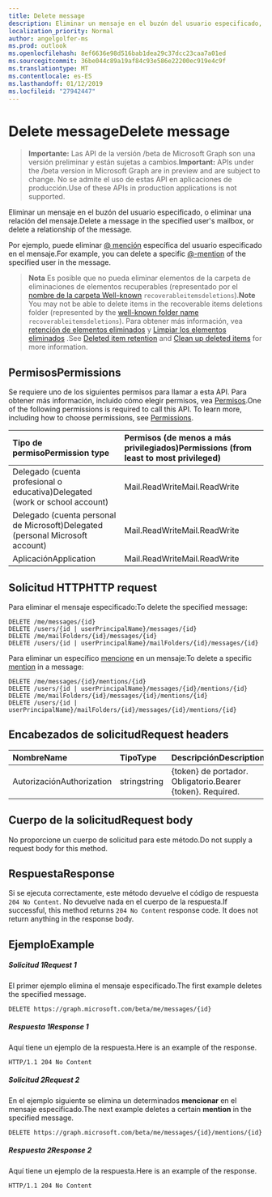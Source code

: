 ```yaml
---
title: Delete message
description: Eliminar un mensaje en el buzón del usuario especificado, o eliminar una relación del mensaje.
localization_priority: Normal
author: angelgolfer-ms
ms.prod: outlook
ms.openlocfilehash: 8ef6636e98d516bab1dea29c37dcc23caa7a01ed
ms.sourcegitcommit: 36be044c89a19af84c93e586e22200ec919e4c9f
ms.translationtype: MT
ms.contentlocale: es-ES
ms.lasthandoff: 01/12/2019
ms.locfileid: "27942447"
---
```

# <a name="delete-message"></a><span data-ttu-id="53d4f-103">Delete message</span><span class="sxs-lookup"><span data-stu-id="53d4f-103">Delete message</span></span>

> <span data-ttu-id="53d4f-104">**Importante:** Las API de la versión /beta de Microsoft Graph son una versión preliminar y están sujetas a cambios.</span><span class="sxs-lookup"><span data-stu-id="53d4f-104">**Important:** APIs under the /beta version in Microsoft Graph are in preview and are subject to change.</span></span> <span data-ttu-id="53d4f-105">No se admite el uso de estas API en aplicaciones de producción.</span><span class="sxs-lookup"><span data-stu-id="53d4f-105">Use of these APIs in production applications is not supported.</span></span>

<span data-ttu-id="53d4f-106">Eliminar un mensaje en el buzón del usuario especificado, o eliminar una relación del mensaje.</span><span class="sxs-lookup"><span data-stu-id="53d4f-106">Delete a message in the specified user's mailbox, or delete a relationship of the message.</span></span>

<span data-ttu-id="53d4f-107">Por ejemplo, puede eliminar [@ mención](../resources/mention.md) específica del usuario especificado en el mensaje.</span><span class="sxs-lookup"><span data-stu-id="53d4f-107">For example, you can delete a specific [@-mention](../resources/mention.md) of the specified user in the message.</span></span>

><span data-ttu-id="53d4f-108">**Nota** Es posible que no pueda eliminar elementos de la carpeta de eliminaciones de elementos recuperables (representado por el [nombre de la carpeta Well-known](../resources/mailfolder.md) `recoverableitemsdeletions`).</span><span class="sxs-lookup"><span data-stu-id="53d4f-108">**Note** You may not be able to delete items in the recoverable items deletions folder (represented by the [well-known folder name](../resources/mailfolder.md) `recoverableitemsdeletions`).</span></span> <span data-ttu-id="53d4f-109">Para obtener más información, vea [retención de elementos eliminados](https://docs.microsoft.com/en-us/exchange/policy-and-compliance/recoverable-items-folder/recoverable-items-folder#deleted-item-retention) y [Limpiar los elementos eliminados](https://docs.microsoft.com/en-us/exchange/policy-and-compliance/recoverable-items-folder/clean-up-deleted-items) .</span><span class="sxs-lookup"><span data-stu-id="53d4f-109">See [Deleted item retention](https://docs.microsoft.com/en-us/exchange/policy-and-compliance/recoverable-items-folder/recoverable-items-folder#deleted-item-retention) and [Clean up deleted items](https://docs.microsoft.com/en-us/exchange/policy-and-compliance/recoverable-items-folder/clean-up-deleted-items) for more information.</span></span>

## <a name="permissions"></a><span data-ttu-id="53d4f-110">Permisos</span><span class="sxs-lookup"><span data-stu-id="53d4f-110">Permissions</span></span>
<span data-ttu-id="53d4f-p103">Se requiere uno de los siguientes permisos para llamar a esta API. Para obtener más información, incluido cómo elegir permisos, vea [Permisos](/graph/permissions-reference).</span><span class="sxs-lookup"><span data-stu-id="53d4f-p103">One of the following permissions is required to call this API. To learn more, including how to choose permissions, see [Permissions](/graph/permissions-reference).</span></span>

|<span data-ttu-id="53d4f-113">Tipo de permiso</span><span class="sxs-lookup"><span data-stu-id="53d4f-113">Permission type</span></span>      | <span data-ttu-id="53d4f-114">Permisos (de menos a más privilegiados)</span><span class="sxs-lookup"><span data-stu-id="53d4f-114">Permissions (from least to most privileged)</span></span>              |
|:--------------------|:---------------------------------------------------------|
|<span data-ttu-id="53d4f-115">Delegado (cuenta profesional o educativa)</span><span class="sxs-lookup"><span data-stu-id="53d4f-115">Delegated (work or school account)</span></span> | <span data-ttu-id="53d4f-116">Mail.ReadWrite</span><span class="sxs-lookup"><span data-stu-id="53d4f-116">Mail.ReadWrite</span></span>    |
|<span data-ttu-id="53d4f-117">Delegado (cuenta personal de Microsoft)</span><span class="sxs-lookup"><span data-stu-id="53d4f-117">Delegated (personal Microsoft account)</span></span> | <span data-ttu-id="53d4f-118">Mail.ReadWrite</span><span class="sxs-lookup"><span data-stu-id="53d4f-118">Mail.ReadWrite</span></span>    |
|<span data-ttu-id="53d4f-119">Aplicación</span><span class="sxs-lookup"><span data-stu-id="53d4f-119">Application</span></span> | <span data-ttu-id="53d4f-120">Mail.ReadWrite</span><span class="sxs-lookup"><span data-stu-id="53d4f-120">Mail.ReadWrite</span></span> |

## <a name="http-request"></a><span data-ttu-id="53d4f-121">Solicitud HTTP</span><span class="sxs-lookup"><span data-stu-id="53d4f-121">HTTP request</span></span>

<span data-ttu-id="53d4f-122">Para eliminar el mensaje especificado:<!-- { "blockType": "ignored" } --></span><span class="sxs-lookup"><span data-stu-id="53d4f-122">To delete the specified message: <!-- { "blockType": "ignored" } --></span></span>
```http
DELETE /me/messages/{id}
DELETE /users/{id | userPrincipalName}/messages/{id}
DELETE /me/mailFolders/{id}/messages/{id}
DELETE /users/{id | userPrincipalName}/mailFolders/{id}/messages/{id}
```

<span data-ttu-id="53d4f-123">Para eliminar un específico [mencione](../resources/mention.md) en un mensaje:<!-- { "blockType": "ignored" } --></span><span class="sxs-lookup"><span data-stu-id="53d4f-123">To delete a specific [mention](../resources/mention.md) in a message: <!-- { "blockType": "ignored" } --></span></span>
```http
DELETE /me/messages/{id}/mentions/{id}
DELETE /users/{id | userPrincipalName}/messages/{id}/mentions/{id}
DELETE /me/mailFolders/{id}/messages/{id}/mentions/{id}
DELETE /users/{id | userPrincipalName}/mailFolders/{id}/messages/{id}/mentions/{id}
```

## <a name="request-headers"></a><span data-ttu-id="53d4f-124">Encabezados de solicitud</span><span class="sxs-lookup"><span data-stu-id="53d4f-124">Request headers</span></span>
| <span data-ttu-id="53d4f-125">Nombre</span><span class="sxs-lookup"><span data-stu-id="53d4f-125">Name</span></span>       | <span data-ttu-id="53d4f-126">Tipo</span><span class="sxs-lookup"><span data-stu-id="53d4f-126">Type</span></span> | <span data-ttu-id="53d4f-127">Descripción</span><span class="sxs-lookup"><span data-stu-id="53d4f-127">Description</span></span>|
|:---------------|:--------|:----------|
| <span data-ttu-id="53d4f-128">Autorización</span><span class="sxs-lookup"><span data-stu-id="53d4f-128">Authorization</span></span>  | <span data-ttu-id="53d4f-129">string</span><span class="sxs-lookup"><span data-stu-id="53d4f-129">string</span></span>  | <span data-ttu-id="53d4f-p104">{token} de portador. Obligatorio.</span><span class="sxs-lookup"><span data-stu-id="53d4f-p104">Bearer {token}. Required.</span></span> |

## <a name="request-body"></a><span data-ttu-id="53d4f-132">Cuerpo de la solicitud</span><span class="sxs-lookup"><span data-stu-id="53d4f-132">Request body</span></span>
<span data-ttu-id="53d4f-133">No proporcione un cuerpo de solicitud para este método.</span><span class="sxs-lookup"><span data-stu-id="53d4f-133">Do not supply a request body for this method.</span></span>

## <a name="response"></a><span data-ttu-id="53d4f-134">Respuesta</span><span class="sxs-lookup"><span data-stu-id="53d4f-134">Response</span></span>

<span data-ttu-id="53d4f-p105">Si se ejecuta correctamente, este método devuelve el código de respuesta `204 No Content`. No devuelve nada en el cuerpo de la respuesta.</span><span class="sxs-lookup"><span data-stu-id="53d4f-p105">If successful, this method returns `204 No Content` response code. It does not return anything in the response body.</span></span>

## <a name="example"></a><span data-ttu-id="53d4f-137">Ejemplo</span><span class="sxs-lookup"><span data-stu-id="53d4f-137">Example</span></span>
##### <a name="request-1"></a><span data-ttu-id="53d4f-138">Solicitud 1</span><span class="sxs-lookup"><span data-stu-id="53d4f-138">Request 1</span></span>
<span data-ttu-id="53d4f-139">El primer ejemplo elimina el mensaje especificado.</span><span class="sxs-lookup"><span data-stu-id="53d4f-139">The first example deletes the specified message.</span></span>
<!-- {
  "blockType": "request",
  "name": "delete_message"
}-->
```http
DELETE https://graph.microsoft.com/beta/me/messages/{id}
```
##### <a name="response-1"></a><span data-ttu-id="53d4f-140">Respuesta 1</span><span class="sxs-lookup"><span data-stu-id="53d4f-140">Response 1</span></span>
<span data-ttu-id="53d4f-141">Aquí tiene un ejemplo de la respuesta.</span><span class="sxs-lookup"><span data-stu-id="53d4f-141">Here is an example of the response.</span></span> 
<!-- {
  "blockType": "response",
  "truncated": true
} -->
```http
HTTP/1.1 204 No Content
```

##### <a name="request-2"></a><span data-ttu-id="53d4f-142">Solicitud 2</span><span class="sxs-lookup"><span data-stu-id="53d4f-142">Request 2</span></span>
<span data-ttu-id="53d4f-143">En el ejemplo siguiente se elimina un determinados **mencionar** en el mensaje especificado.</span><span class="sxs-lookup"><span data-stu-id="53d4f-143">The next example deletes a certain **mention** in the specified message.</span></span>
<!-- {
  "blockType": "request",
  "name": "delete_mention_in_message"
}-->
```http
DELETE https://graph.microsoft.com/beta/me/messages/{id}/mentions/{id}
```
##### <a name="response-2"></a><span data-ttu-id="53d4f-144">Respuesta 2</span><span class="sxs-lookup"><span data-stu-id="53d4f-144">Response 2</span></span>
<span data-ttu-id="53d4f-145">Aquí tiene un ejemplo de la respuesta.</span><span class="sxs-lookup"><span data-stu-id="53d4f-145">Here is an example of the response.</span></span> 
<!-- {
  "blockType": "response",
  "truncated": true
} -->
```http
HTTP/1.1 204 No Content
```
<!-- uuid: 8fcb5dbc-d5aa-4681-8e31-b001d5168d79
2015-10-25 14:57:30 UTC -->
<!-- {
  "type": "#page.annotation",
  "description": "Delete message",
  "keywords": "",
  "section": "documentation",
  "tocPath": ""
}-->
